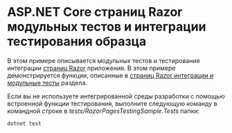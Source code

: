 # <a name="aspnet-core-razor-pages-unit-and-integration-testing-sample"></a>ASP.NET Core страниц Razor модульных тестов и интеграции тестирования образца

В этом примере описывается модульных тестов и тестирования интеграции [страниц Razor](https://docs.microsoft.com/aspnet/core/mvc/razor-pages) приложения. В этом примере демонстрируется функции, описанные в [страниц Razor интеграции и модульные тесты](https://docs.microsoft.com/aspnet/core/testing/razor-pages-testing) раздела.

Если вы не используете интегрированной среды разработки с помощью встроенной функции тестирования, выполните следующую команду в командной строке в *tests/RazorPagesTestingSample.Tests* папки:

```console
dotnet test
```
